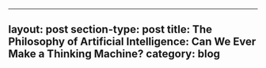 
---
layout: post
section-type: post
title: The Philosophy of Artificial Intelligence: Can We Ever Make a Thinking Machine?
category: blog
---
